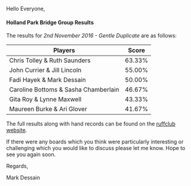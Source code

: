 
Hello Everyone,

#### Holland Park Bridge Group Results

The results for _2nd November 2016 - Gentle Duplicate_ are as follows:

|Players                         | Score  | 	
|--------------------------------|--------|
|Chris Tolley & Ruth Saunders|63.33%|
|John Currier & Jill Lincoln|55.00%|
|Fadi Hayek & Mark Dessain|50.00%|
|Caroline Bottoms & Sasha Chamberlain|46.67%|
|Gita Roy & Lynne Maxwell|43.33%|
|Maureen Burke & Ari Glover|41.67%|

The full results along with hand records can be found on the [ruffclub website](http://www.bridgewebs.com/cgi-bin/bwoi/bw.cgi?pid=display_rank&event=20161102_1&club=ruffclub).

If there were any boards which you think were particularly interesting or challenging which you would like to discuss please let me know. Hope to see you again soon.

Regards,

Mark Dessain
